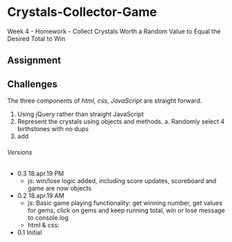# Crystals-Collector-Game
Week 4 - Homework - Collect Crystals Worth a Random Value to Equal the Desired Total to Win

## Assignment

## Challenges
The three components of _html, css, JavaScript_ are straight forward. 
1. Using jQuery rather than straight JavaScript
2. Represent the crystals using objects and methods.
    a. Randomly select 4 birthstones with no dups
3. add

###### Versions
- 0.3 18.apr.19 PM 
    - js: win/lose logic added, including score updates,
    scoreboard and game are now objects
- 0.2 18.apr.19 AM
    - js: Basic game playing functionality: get winning number, get values for gems, click on gems and keep running total, win or lose message to console.log
    - html & css: 
- 0.1 Initial 